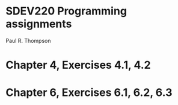 # SDEV220 Programming assignments
Paul R. Thompson
# Chapter 4, Exercises 4.1, 4.2 
# Chapter 6, Exercises 6.1, 6.2, 6.3
